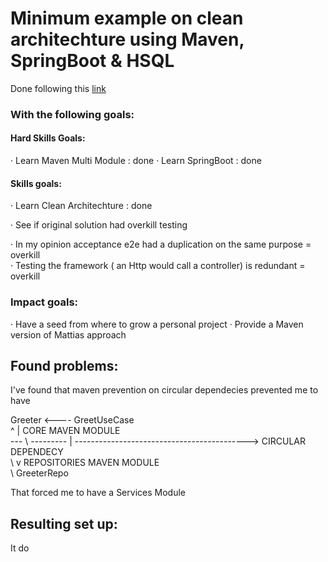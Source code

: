# Minimum example on clean architechture using Maven, SpringBoot & HSQL

Done following this [link](https://www.slideshare.net/mattiabattiston/real-life-clean-architecture-61242830)

### With the following goals:
#### Hard Skills Goals:
· Learn Maven Multi Module : done
· Learn SpringBoot : done
#### Skills goals:
· Learn Clean Architechture : done

· See if original solution had overkill testing

· In my opinion acceptance e2e had a duplication on the same purpose = overkill  
· Testing the framework ( an Http would call a controller) is redundant = overkill    
### Impact goals:
· Have a seed from where to grow a personal project
· Provide a Maven version of Mattias approach

## Found problems:
I've found that maven prevention on circular dependecies prevented me to have 

   Greeter <---- GreetUseCase  
      ^            |               CORE MAVEN MODULE   
   --- \ --------- | -------------------------------------------> CIRCULAR DEPENDECY  
        \          v               REPOSITORIES MAVEN MODULE  
         \ GreeterRepo  

That forced me to have a Services Module

## Resulting set up:




It do
